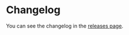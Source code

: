 # Changelog

You can see the changelog in the [releases page](https://github.com/Undertone0809/conftier/releases).
